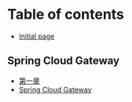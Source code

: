 # Table of contents

* [Initial page](README.md)

## Spring Cloud Gateway

* [第一章](spring-cloud-gateway/di-yi-zhang.md)
* [Spring Cloud Gateway](spring-cloud-gateway/spring-cloud-gateway.md)

